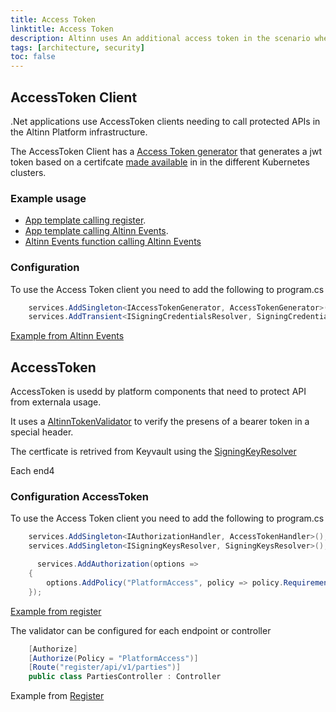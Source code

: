 ```yaml
---
title: Access Token
linktitle: Access Token
description: Altinn uses An additional access token in the scenario where we need to authenticate the application or call a component in the Altinn Platform.
tags: [architecture, security]
toc: false
---
```


## AccessToken Client

.Net applications use AccessToken clients needing to call protected APIs in the Altinn Platform infrastructure.

The AccessToken Client has a [Access Token generator](https://github.com/Altinn/altinn-accesstoken/blob/main/src/Altinn.Common.AccessTokenClient/Services/AccessTokenGenerator.cs)  that
generates a jwt token based on a certifcate [made available](https://github.com/Altinn/altinn-accesstoken/blob/main/src/Altinn.Common.AccessTokenClient/Services/SigningCredentialsResolver.cs) in in the different Kubernetes clusters.

### Example usage

- [App template calling register](https://github.com/Altinn/app-lib-dotnet/blob/main/src/Altinn.App.Core/Infrastructure/Clients/Register/RegisterClient.cs).
- [App template calling Altinn Events](https://github.com/Altinn/app-lib-dotnet/blob/main/src/Altinn.App.Core/Infrastructure/Clients/Events/EventsClient.cs).
- [Altinn Events function calling Altinn Events](https://github.com/Altinn/altinn-events/blob/main/src/Events.Functions/Clients/EventsClient.cs)

### Configuration

To use the Access Token client you need to add the following to program.cs

```c#
    services.AddSingleton<IAccessTokenGenerator, AccessTokenGenerator>();
    services.AddTransient<ISigningCredentialsResolver, SigningCredentialsResolver>();
```

[Example from Altinn Events](https://github.com/Altinn/altinn-events/blob/main/src/Events/Program.cs)


## AccessToken

AccessToken is usedd by platform components that need to protect API from externala usage.

It uses a [AltinnTokenValidator](https://github.com/Altinn/altinn-accesstoken/blob/main/src/Altinn.Common.AccessToken/Services/AccessTokenValidator.cs) to verify the presens of a bearer token in a special header.

The certficate is retrived from Keyvault using the [SigningKeyResolver](https://github.com/Altinn/altinn-accesstoken/blob/main/src/Altinn.Common.AccessToken/Services/SigningKeysResolver.cs)

Each end4

### Configuration AccessToken

To use the Access Token client you need to add the following to program.cs

```c#
    services.AddSingleton<IAuthorizationHandler, AccessTokenHandler>();
    services.AddSingleton<ISigningKeysResolver, SigningKeysResolver>();

      services.AddAuthorization(options =>
    {
        options.AddPolicy("PlatformAccess", policy => policy.Requirements.Add(new AccessTokenRequirement()));
    });
```

[Example from register](https://github.com/Altinn/altinn-register/blob/main/src/Program.cs)

The validator can be configured for each endpoint or controller

```c#
    [Authorize]
    [Authorize(Policy = "PlatformAccess")]
    [Route("register/api/v1/parties")]
    public class PartiesController : Controller
```

Example from [Register](https://github.com/Altinn/altinn-register/blob/main/src/Controllers/PartiesController.cs)